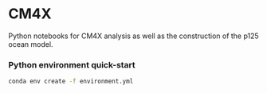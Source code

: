 # CM4X
Python notebooks for CM4X analysis as well as the construction of the p125 ocean model.

### Python environment quick-start
```bash
conda env create -f environment.yml
```
